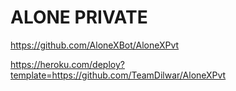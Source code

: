 # ALONE PRIVATE 
https://github.com/AloneXBot/AloneXPvt


https://heroku.com/deploy?template=https://github.com/TeamDilwar/AloneXPvt

